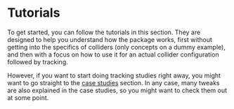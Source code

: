 # Tutorials

To get started, you can follow the tutorials in this section. They are designed to help you understand how the package works, first without getting into the specifics of colliders (only concepts on a dummy example), and then with a focus on how to use it for an actual collider configuration followed by tracking.

However, if you want to start doing tracking studies right away, you might want to go straight to the [case studies](../case_studies/index.md) section. In any case, many tweaks are also explained in the case studies, so you might want to check them out at some point.
